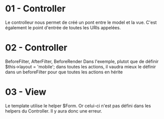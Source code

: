 # 01 - Controller
Le controlleur nous permet de créé un pont entre le model et la vue. C'est également le point d'entrée de toutes les URls appelées.

# 02 - Controller
BeforeFilter, AfterFilter, BeforeRender
Dans l'exemple, plutot que de définir $this->layout = 'mobile'; dans toutes les actions, il vaudra mieux le définir dans un beforeFilter pour que toutes les actions en hérite

# 03 - View
Le template utilise le helper $Form. Or celui-ci n'est pas défini dans les helpers du Controller. Il y aura donc une erreur.